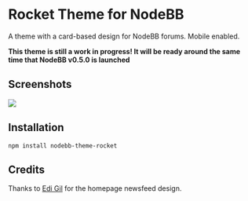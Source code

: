 Rocket Theme for NodeBB
=========================

A theme with a card-based design for NodeBB forums. Mobile enabled.

**This theme is still a work in progress! It will be ready around the same time that NodeBB v0.5.0 is launched**

## Screenshots

![](http://i.imgur.com/PMgv8tD.png)

## Installation

    npm install nodebb-theme-rocket

## Credits

Thanks to [Edi Gil](https://dribbble.com/EdiGil) for the homepage newsfeed design.